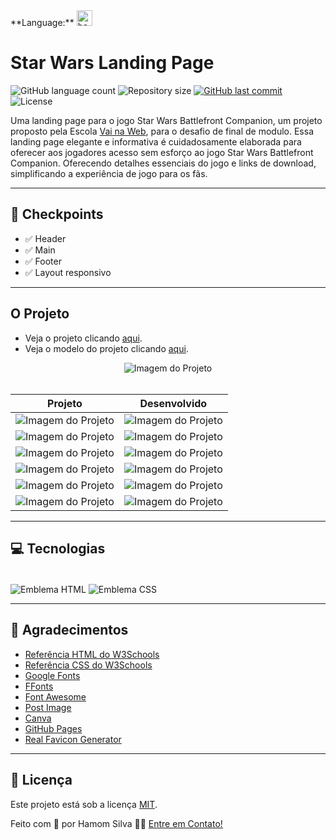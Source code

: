 <div>
  **Language:** 
  <kbd title="Switch language">
    <a href="https://github.com/hamomgs/star-wars-landing-page" title="Switch language" target="_blank">
      <img width="25em" alt="bandeira do reino unido" src="https://i.postimg.cc/wxCLhRYN/download-39.png" />
    </a>
  </kbd>
</div>

# Star Wars Landing Page
<p>
  <img alt="GitHub language count" src="https://img.shields.io/github/languages/count/hamomgs/star-wars-landing-page?color=%2304D361" />

  <img alt="Repository size" src="https://img.shields.io/github/repo-size/hamomgs/star-wars-landing-page" />
  
  <a href="https://github.com/tgmarinho/README-ecoleta/commits/master">
    <img alt="GitHub last commit" src="https://img.shields.io/github/last-commit/hamomgs/star-wars-landing-page" />
  </a>
    
   <img alt="License" src="https://img.shields.io/badge/license-MIT-brightgreen" />
</p>

Uma landing page para o jogo Star Wars Battlefront Companion, um projeto proposto pela Escola [Vai na Web](https://www.vainaweb.com.br), para o desafio de final de modulo. Essa landing page elegante e informativa é cuidadosamente elaborada para oferecer aos jogadores acesso sem esforço ao jogo Star Wars Battlefront Companion. Oferecendo detalhes essenciais do jogo e links de download, simplificando a experiência de jogo para os fãs.

---

## 📍 Checkpoints

- ✅ Header
- ✅ Main
- ✅ Footer
- ✅ Layout responsivo

---

## O Projeto

- Veja o projeto clicando [aqui](https://hamomgs.github.io/star-wars-landing-page/).
- Veja o modelo do projeto clicando [aqui](https://xd.adobe.com/view/aaf75fc2-eba3-41ec-bc48-de80d0615154-ffa4/).

<div align="center">
 <img src="https://i.postimg.cc/jjLRRTBw/Captura-de-tela-2022-05-22-020537.png" alt="Imagem do Projeto" />
</div>

<br/>

|  Projeto | Desenvolvido |
|----------|-----------------|
| ![Imagem do Projeto](https://i.postimg.cc/jjLRRTBw/Captura-de-tela-2022-05-22-020537.png) | ![Imagem do Projeto](https://i.postimg.cc/jjLRRTBw/Captura-de-tela-2022-05-22-020537.png) |
| ![Imagem do Projeto](https://i.postimg.cc/kX8QYDCj/imagem-2022-05-22-135357606.png) | ![Imagem do Projeto](https://i.postimg.cc/kX8QYDCj/imagem-2022-05-22-135357606.png) |
| ![Imagem do Projeto](https://i.postimg.cc/mDfzHyzB/image.png) | ![Imagem do Projeto](https://i.postimg.cc/mDfzHyzB/image.png) |
| ![Imagem do Projeto](https://i.postimg.cc/ZnPMSH3R/image.png) | ![Imagem do Projeto](https://i.postimg.cc/ZnPMSH3R/image.png) |
| ![Imagem do Projeto](https://i.postimg.cc/NMJDtnCp/imagem-2022-05-22-140050344.png) | ![Imagem do Projeto](https://i.postimg.cc/NMJDtnCp/imagem-2022-05-22-140050344.png) |
| ![Imagem do Projeto](https://i.postimg.cc/pdkYQ7vR/imagem-2022-05-22-140137302.png) | ![Imagem do Projeto](https://i.postimg.cc/pdkYQ7vR/imagem-2022-05-22-140137302.png) |

---

## 💻 Tecnologias

<div style="display: inline_block"><br>
 <img align="center" alt="Emblema HTML" src="https://img.shields.io/badge/HTML5-E34F26?style=for-the-badge&logo=html5&logoColor=white" />
 <img align="center" alt="Emblema CSS" src="https://img.shields.io/badge/CSS3-1572B6?style=for-the-badge&logo=css3&logoColor=white" />
</div>

---

## 💚 Agradecimentos

* [Referência HTML do W3Schools](https://www.w3schools.com/tags/)
* [Referência CSS do W3Schools](https://www.w3schools.com/cssref/)
* [Google Fonts](https://fonts.google.com)
* [FFonts](www.ffonts.net/)
* [Font Awesome](https://fontawesome.com)
* [Post Image](https://postimages.org)
* [Canva](https://canva.com)
* [GitHub Pages](https://pages.github.com)
* [Real Favicon Generator](https://realfavicongenerator.net)

---

## 📝 Licença

Este projeto está sob a licença [MIT](https://github.com/hamomgs/star-wars-landing-page/blob/main/LICENCE.md).

Feito com 💙 por Hamom Silva 👋🏽 [Entre em Contato!](https://www.linkedin.com/in/hamomgs/)
